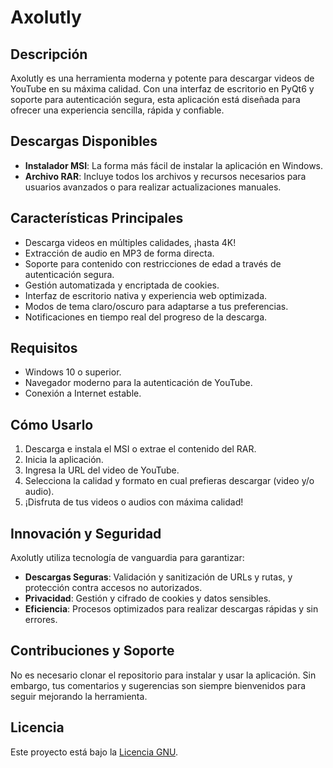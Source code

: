 # Axolutly

## Descripción
Axolutly es una herramienta moderna y potente para descargar videos de YouTube en su máxima calidad. Con una interfaz de escritorio en PyQt6 y soporte para autenticación segura, esta aplicación está diseñada para ofrecer una experiencia sencilla, rápida y confiable.

## Descargas Disponibles
- **Instalador MSI**: La forma más fácil de instalar la aplicación en Windows.
- **Archivo RAR**: Incluye todos los archivos y recursos necesarios para usuarios avanzados o para realizar actualizaciones manuales.

## Características Principales
- Descarga videos en múltiples calidades, ¡hasta 4K!
- Extracción de audio en MP3 de forma directa.
- Soporte para contenido con restricciones de edad a través de autenticación segura.
- Gestión automatizada y encriptada de cookies.
- Interfaz de escritorio nativa y experiencia web optimizada.
- Modos de tema claro/oscuro para adaptarse a tus preferencias.
- Notificaciones en tiempo real del progreso de la descarga.

## Requisitos
- Windows 10 o superior.
- Navegador moderno para la autenticación de YouTube.
- Conexión a Internet estable.

## Cómo Usarlo
1. Descarga e instala el MSI o extrae el contenido del RAR.
2. Inicia la aplicación.
3. Ingresa la URL del video de YouTube.
4. Selecciona la calidad y formato en cual prefieras descargar (video y/o audio).
5. ¡Disfruta de tus videos o audios con máxima calidad!

## Innovación y Seguridad
Axolutly utiliza tecnología de vanguardia para garantizar:
- **Descargas Seguras**: Validación y sanitización de URLs y rutas, y protección contra accesos no autorizados.
- **Privacidad**: Gestión y cifrado de cookies y datos sensibles.
- **Eficiencia**: Procesos optimizados para realizar descargas rápidas y sin errores.

## Contribuciones y Soporte
No es necesario clonar el repositorio para instalar y usar la aplicación. Sin embargo, tus comentarios y sugerencias son siempre bienvenidos para seguir mejorando la herramienta.

## Licencia
Este proyecto está bajo la [Licencia GNU](LICENSE).